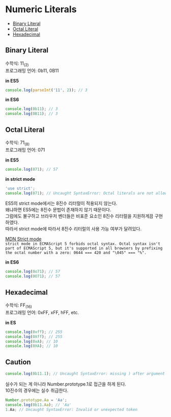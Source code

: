 # Numeric Literals
* [Binary Literal](#binary-literal)  
* [Octal Literal](#octal-literal)  
* [Hexadecimal](#hexadecimal)

## Binary Literal
수학식: 11<sub>(2)</sub>  
프로그래밍 언어: 0b11, 0B11

**in ES5**
```javascript
console.log(parseInt('11', 2)); // 3
```

**in ES6**
```javascript
console.log(0b11); // 3
console.log(0B11); // 3
```

## Octal Literal
수학식: 71<sub>(8)</sub>  
프로그래밍 언어: 071

**in ES5**
```javascript
console.log(071); // 57
```

**in strict mode**
```javascript
'use strict';
console.log(071); // Uncaught SyntaxError: Octal literals are not allowed in strict mode.
```
ES5의 strict mode에서는 8진수 리터럴이 적용되지 않는다.  
왜냐하면 ES5에는 8진수 문법이 존재하지 않기 때문이다.  
그럼에도 불구하고 브라우저 벤더들은 비표준 요소인 8진수 리터럴을 지원하게끔 구현하였다.  
따라서 strict mode에 따라서 8진수 리터럴의 사용 가능 여부가 달려있다.

[MDN Strict mode](https://developer.mozilla.org/ko/docs/Web/JavaScript/Reference/Strict_mode#엄격한_모드_변경)  
`strict mode in ECMAScript 5 forbids octal syntax.
Octal syntax isn't part of ECMAScript 5,
but it's supported in all browsers by prefixing the octal number with a zero:
0644 === 420 and "\045" === "%".`

**in ES6**
```javascript
console.log(0o71); // 57
console.log(0O71); // 57
```

## Hexadecimal
수학식: FF<sub>(16)</sub>  
프로그래밍 언어: 0xFF, xFF, hFF, etc.

**in ES**
```javascript
console.log(0xff); // 255
console.log(0Xff); // 255
console.log(0xA); // 10
console.log(0XA); // 10
```

## Caution
```javascript
console.log(0b11.1); // Uncaught SyntaxError: missing ) after argument list
```

실수가 되는 게 아니라 Number.prototype.1로 접근을 하게 된다.  
10진수의 경우에는 실수 취급한다.

```javascript
Number.prototype.Aa = 'Aa';
console.log(0b11.Aa); // 'Aa'
1.Aa; // Uncaught SyntaxError: Invalid or unexpected token
```